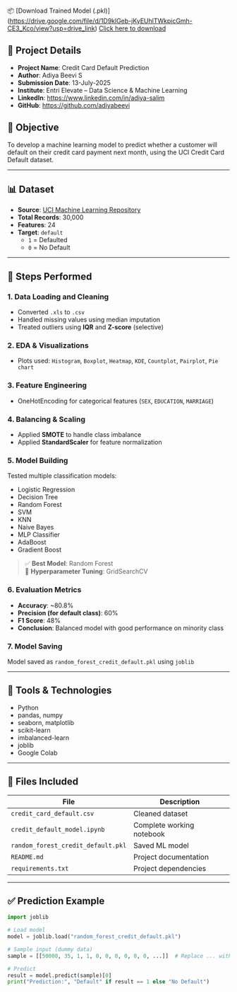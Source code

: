 📦 [Download Trained Model (.pkl)] (https://drive.google.com/file/d/1D9klGeb-jKyEUhlTWkpicGmh-CE3_Kco/view?usp=drive_link)
[Click here to download](https://drive.google.com/file/d/1D9klGeb-jKyEUhlTWkpicGmh-CE3_Kco/view?usp=drive_link)

## 🧾 Project Details

- **Project Name**: Credit Card Default Prediction  
- **Author**: Adiya Beevi S  
- **Submission Date**: 13-July-2025  
- **Institute**: Entri Elevate – Data Science & Machine Learning  
- **LinkedIn**: https://www.linkedin.com/in/adiya-salim 
- **GitHub**: https://github.com/adiyabeevi



## 📌 Objective
To develop a machine learning model to predict whether a customer will default on their credit card payment next month, using the UCI Credit Card Default dataset.

---

## 📊 Dataset
- **Source**: [UCI Machine Learning Repository](https://archive.ics.uci.edu/dataset/350/default+of+credit+card+clients)
- **Total Records**: 30,000  
- **Features**: 24  
- **Target**: `default`  
   - `1` = Defaulted  
   - `0` = No Default

---




## 🧪 Steps Performed

### 1. Data Loading and Cleaning
- Converted `.xls` to `.csv`
- Handled missing values using median imputation
- Treated outliers using **IQR** and **Z-score** (selective)

### 2. EDA & Visualizations
- Plots used: `Histogram`, `Boxplot`, `Heatmap`, `KDE`, `Countplot`, `Pairplot`, `Pie chart`

### 3. Feature Engineering
- OneHotEncoding for categorical features (`SEX`, `EDUCATION`, `MARRIAGE`)

### 4. Balancing & Scaling
- Applied **SMOTE** to handle class imbalance
- Applied **StandardScaler** for feature normalization

### 5. Model Building
Tested multiple classification models:
- Logistic Regression  
- Decision Tree  
- Random Forest  
- SVM  
- KNN  
- Naive Bayes  
- MLP Classifier  
- AdaBoost  
- Gradient Boost

> ✅ **Best Model**: Random Forest  
> 🎯 **Hyperparameter Tuning**: GridSearchCV  

### 6. Evaluation Metrics
- **Accuracy**: ~80.8%  
- **Precision (for default class)**: 60%  
- **F1 Score**: 48%  
- **Conclusion**: Balanced model with good performance on minority class

### 7. Model Saving
Model saved as `random_forest_credit_default.pkl` using `joblib`

---

## 🧰 Tools & Technologies
- Python
- pandas, numpy
- seaborn, matplotlib
- scikit-learn
- imbalanced-learn
- joblib
- Google Colab

---

## 📁 Files Included

| File                          | Description                            |
|------------------------------|----------------------------------------|
| `credit_card_default.csv`    | Cleaned dataset                        |
| `credit_default_model.ipynb` | Complete working notebook              |
| `random_forest_credit_default.pkl` | Saved ML model                  |
| `README.md`                  | Project documentation                  |
| `requirements.txt`           | Project dependencies                   |

---

## ✅ Prediction Example

```python
import joblib

# Load model
model = joblib.load("random_forest_credit_default.pkl")

# Sample input (dummy data)
sample = [[50000, 35, 1, 1, 0, 0, 0, 0, 0, 0, ...]]  # Replace ... with all features

# Predict
result = model.predict(sample)[0]
print("Prediction:", "Default" if result == 1 else "No Default")


